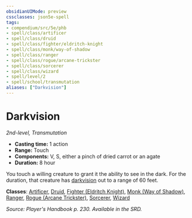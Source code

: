 ```yaml
---
obsidianUIMode: preview
cssclasses: json5e-spell
tags:
- compendium/src/5e/phb
- spell/class/artificer
- spell/class/druid
- spell/class/fighter/eldritch-knight
- spell/class/monk/way-of-shadow
- spell/class/ranger
- spell/class/rogue/arcane-trickster
- spell/class/sorcerer
- spell/class/wizard
- spell/level/2
- spell/school/transmutation
aliases: ["Darkvision"]
---
```

# Darkvision
*2nd-level, Transmutation*  

- **Casting time:** 1 action
- **Range:** Touch
- **Components:** V, S, either a pinch of dried carrot or an agate
- **Duration:** 8 hour

You touch a willing creature to grant it the ability to see in the dark. For the duration, that creature has [darkvision](_senses.md#darkvision) out to a range of 60 feet.

**Classes**: [Artificer](compendium/classes/artificer-tce.md), [Druid](compendium/classes/druid.md), [Fighter (Eldritch Knight)](compendium/classes/fighter-eldritch-knight.md), [Monk (Way of Shadow)](compendium/classes/monk-way-of-shadow.md), [Ranger](compendium/classes/ranger.md), [Rogue (Arcane Trickster)](compendium/classes/rogue-arcane-trickster.md), [Sorcerer](compendium/classes/sorcerer.md), [Wizard](compendium/classes/wizard.md)

*Source: Player's Handbook p. 230. Available in the SRD.*
